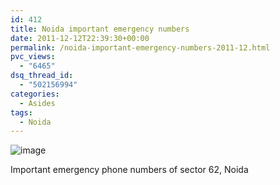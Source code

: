 ```yaml
---
id: 412
title: Noida important emergency numbers
date: 2011-12-12T22:39:30+00:00
permalink: /noida-important-emergency-numbers-2011-12.html
pvc_views:
  - "6465"
dsq_thread_id:
  - "502156994"
categories:
  - Asides
tags:
  - Noida
---
```

![image](http://www.prashantparashar.com/wp-content/uploads/2011/12/wpid-IMG_20110801_122754.jpg)

Important emergency phone numbers of sector 62, Noida
